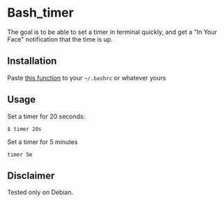 # Bash_timer
The goal is to be able to set a timer in terminal quickly, and get a "In Your Face" notification that the time is up.


## Installation
Paste [this function](https://github.com/medyagh/bash_timer/blob/master/bash_timer.sh) to your `~/.bashrc` or whatever yours 

## Usage

Set a timer for 20 seconds:
```
$ timer 20s
```

Set a timer for 5 minutes
```
timer 5m
```


## Disclaimer
Tested only on Debian. 



